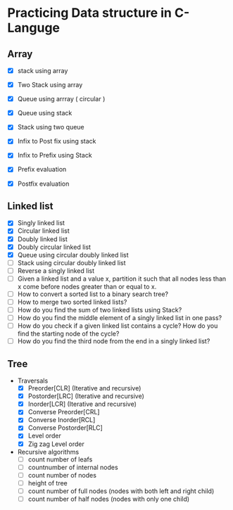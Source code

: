 # Practicing Data structure in C-Languge

## Array
- [x] stack using array
- [x] Two Stack using array
- [x] Queue using arrray ( circular )
- [x] Queue using  stack
- [x] Stack using two queue
- [x] Infix to Post fix using stack
- [x] Infix to Prefix using Stack 
- [x] Prefix evaluation
- [x] Postfix evaluation


## Linked list
- [x] Singly linked list
- [x] Circular linked list
- [x] Doubly linked list
- [x] Doubly circular linked list
- [x] Queue using circular doubly linked list
- [ ] Stack using circular doubly linked list
- [ ] Reverse a singly linked list
- [ ] Given a linked list and a value x, partition it such that all nodes less than x come before nodes greater than or equal to x.
- [ ] How to convert a sorted list to a binary search tree?
- [ ] How to merge two sorted linked lists?
- [ ] How do you find the sum of two linked lists using Stack?
- [ ] How do you find the middle element of a singly linked list in one pass?
- [ ] How do you check if a given linked list contains a cycle? How do you find the starting node of the cycle?
- [ ] How do you find the third node from the end in a singly linked list? 

## Tree
- Traversals 
    - [x] Preorder[CLR] (Iterative and recursive)
    - [x] Postorder[LRC] (Iterative and recursive)
    - [x] Inorder[LCR] (Iterative and recursive)
    - [x] Converse Preorder[CRL]
    - [x] Converse Inorder[RCL]
    - [x] Converse Postorder[RLC]
    - [x] Level order
    - [x] Zig zag Level order
- Recursive algorithms
  - [ ] count number of leafs
  - [ ] countnumber of internal nodes
  - [ ] count number of nodes
  - [ ] height of tree
  - [ ] count number of full nodes (nodes with both left and right child)
  - [ ] count number of half nodes (nodes with only one child)
